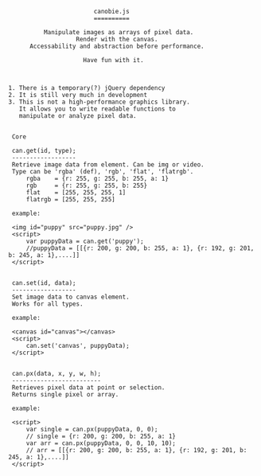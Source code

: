                             canobie.js
                            ==========

              Manipulate images as arrays of pixel data. 
                       Render with the canvas. 
          Accessability and abstraction before performance.
        
                         Have fun with it. 



    1. There is a temporary(?) jQuery dependency
    2. It is still very much in development
    3. This is not a high-performance graphics library.
       It allows you to write readable functions to
       manipulate or analyze pixel data.
        
        
     Core
     
     can.get(id, type);
     ------------------
     Retrieve image data from element. Can be img or video. 
     Type can be 'rgba' (def), 'rgb', 'flat', 'flatrgb'.
         rgba    = {r: 255, g: 255, b: 255, a: 1}
         rgb     = {r: 255, g: 255, b: 255}
         flat    = [255, 255, 255, 1]
         flatrgb = [255, 255, 255]
     
     example: 
     
     <img id="puppy" src="puppy.jpg" />
     <script>
         var puppyData = can.get('puppy');
         //puppyData = [[{r: 200, g: 200, b: 255, a: 1}, {r: 192, g: 201, b: 245, a: 1},....]]
     </script>
     
     
     can.set(id, data);
     ------------------
     Set image data to canvas element. 
     Works for all types.
     
     example: 
     
     <canvas id="canvas"></canvas>
     <script>
         can.set('canvas', puppyData);
     </script>
     
     
     can.px(data, x, y, w, h);
     -------------------------
     Retrieves pixel data at point or selection. 
     Returns single pixel or array.
     
     example:
     
     <script>
         var single = can.px(puppyData, 0, 0);
         // single = {r: 200, g: 200, b: 255, a: 1}
         var arr = can.px(puppyData, 0, 0, 10, 10);
         // arr = [[{r: 200, g: 200, b: 255, a: 1}, {r: 192, g: 201, b: 245, a: 1},....]]
     </script>
     
